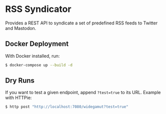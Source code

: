 # RSS Syndicator

Provides a REST API to syndicate a set of predefined RSS feeds to Twitter and Mastodon.

## Docker Deployment

With Docker installed, run:

```bash
$ docker-compose up --build -d
```

## Dry Runs

If you want to test a given endpoint, append `?test=true` to its URL. Example with HTTPie:

```sh
$ http post "http://localhost:7080/widegamut?test=true"
```
